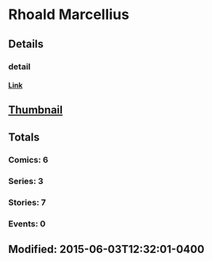 # Rhoald  Marcellius 
## Details
### detail
#### [Link](http://marvel.com/comics/creators/12749/rhoald_marcellius?utm_campaign=apiRef&utm_source=225578a89fc76f3d20fbffda5d17a88d)
## [Thumbnail](http://i.annihil.us/u/prod/marvel/i/mg/b/40/image_not_available.jpg)
## Totals
### Comics: 6
### Series: 3
### Stories: 7
### Events: 0
## Modified: 2015-06-03T12:32:01-0400